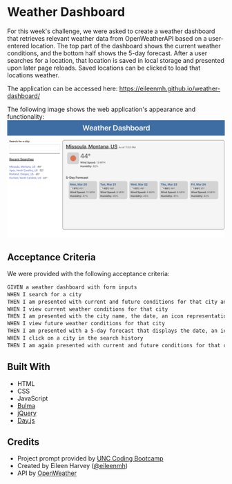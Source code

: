 # Weather Dashboard

For this week's challenge, we were asked to create a weather dashboard that retrieves relevant weather data from OpenWeatherAPI based on a user-entered location. The top part of the dashboard shows the current weather conditions, and the bottom half shows the 5-day forecast. After a user searches for a location, that location is saved in local storage and presented upon later page reloads. Saved locations can be clicked to load that locations weather.

The application can be accessed here: https://eileenmh.github.io/weather-dashboard/

The following image shows the web application's appearance and functionality:
![weather-dashboard](/assets/images/weather-dashboard-snapshot.png)

## Acceptance Criteria

We were provided with the following acceptance criteria:

```md
GIVEN a weather dashboard with form inputs
WHEN I search for a city
THEN I am presented with current and future conditions for that city and that city is added to the search history
WHEN I view current weather conditions for that city
THEN I am presented with the city name, the date, an icon representation of weather conditions, the temperature, the humidity, and the the wind speed
WHEN I view future weather conditions for that city
THEN I am presented with a 5-day forecast that displays the date, an icon representation of weather conditions, the temperature, the wind speed, and the humidity
WHEN I click on a city in the search history
THEN I am again presented with current and future conditions for that city
```

## Built With

- HTML
- CSS
- JavaScript
- [Bulma](https://bulma.io/)
- [jQuery](https://jquery.com/)
- [Day.js](https://day.js.org/)

## Credits

- Project prompt provided by [UNC Coding Bootcamp](https://bootcamp.unc.edu/coding/)
- Created by Eileen Harvey ([@eileenmh](https://github.com/eileenmh))
- API by [OpenWeather](https://openweathermap.org/api)
